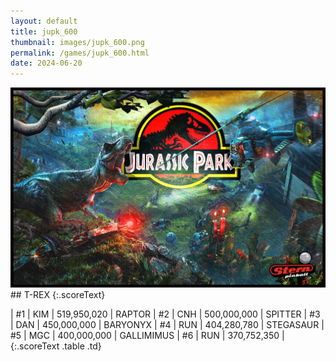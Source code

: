 ```yaml
---
layout: default
title: jupk_600
thumbnail: images/jupk_600.png
permalink: /games/jupk_600.html
date: 2024-06-20
---
```


<img src="../images/jupk_600.png" class="gameThumbnail img-fluid mx-auto align-middle">
## T-REX
{:.scoreText}

| #1 | KIM | 519,950,020 | 
RAPTOR
| #2 | CNH | 500,000,000 | 
SPITTER
| #3 | DAN | 450,000,000 | 
BARYONYX
| #4 | RUN | 404,280,780 | 
STEGASAUR
| #5 | MGC | 400,000,000 | 
GALLIMIMUS
| #6 | RUN | 370,752,350 | 
{:.scoreText .table .td}
